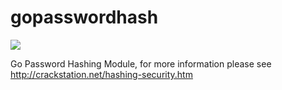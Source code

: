 gopasswordhash
==============

<img src="https://travis-ci.org/basvanbeek/gopasswordhash.svg?branch=master">

Go Password Hashing Module, for more information please see http://crackstation.net/hashing-security.htm
